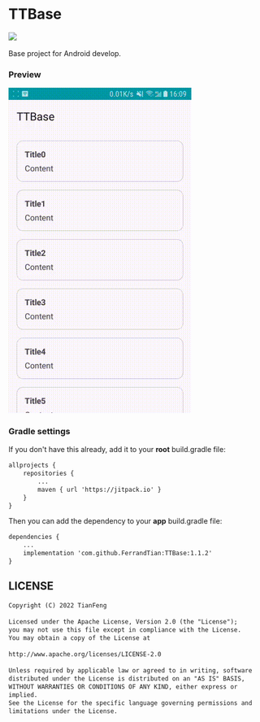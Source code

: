 # TTBase

[![](https://jitpack.io/v/FerrandTian/TTBase.svg)](https://jitpack.io/#FerrandTian/TTBase)

Base project for Android develop.

### Preview

![Preview_1](https://github.com/FerrandTian/TTBase/raw/main/ScreenRecord.gif)

### Gradle settings

If you don't have this already, add it to your **root** build.gradle file:
```
allprojects {
    repositories {
        ...
        maven { url 'https://jitpack.io' }
    }
}
```

Then you can add the dependency to your **app** build.gradle file:
```
dependencies {
    ...
    implementation 'com.github.FerrandTian:TTBase:1.1.2'
}
```

## LICENSE

    Copyright (C) 2022 TianFeng
    
    Licensed under the Apache License, Version 2.0 (the "License");
    you may not use this file except in compliance with the License.
    You may obtain a copy of the License at
    
    http://www.apache.org/licenses/LICENSE-2.0
    
    Unless required by applicable law or agreed to in writing, software
    distributed under the License is distributed on an "AS IS" BASIS,
    WITHOUT WARRANTIES OR CONDITIONS OF ANY KIND, either express or implied.
    See the License for the specific language governing permissions and
    limitations under the License.
